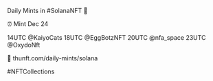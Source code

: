 Daily Mints in #SolanaNFT 🚀

⏰ Mint Dec 24

14UTC @KaiyoCats
18UTC @EggBotzNFT
20UTC @nfa_space
23UTC @OxydoNft

🔗 thunft.com/daily-mints/solana

#NFTCollections